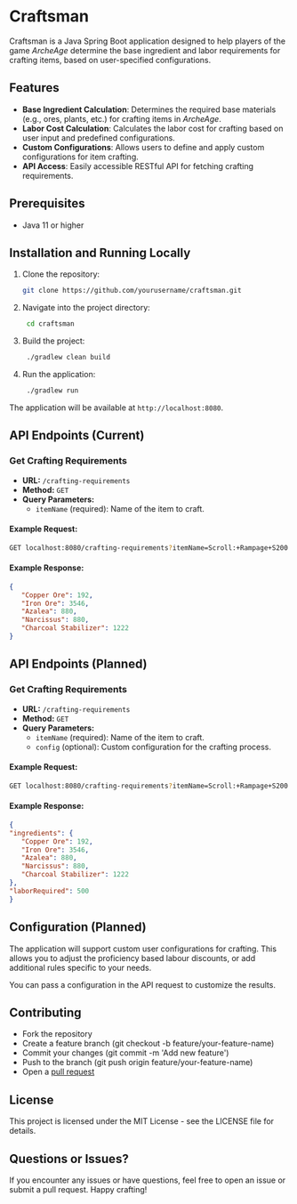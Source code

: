 # Craftsman

Craftsman is a Java Spring Boot application designed to help players of the game *ArcheAge* determine the base ingredient and labor requirements for crafting items, based on user-specified configurations.

## Features

- **Base Ingredient Calculation**: Determines the required base materials (e.g., ores, plants, etc.) for crafting items in *ArcheAge*.
- **Labor Cost Calculation**: Calculates the labor cost for crafting based on user input and predefined configurations.
- **Custom Configurations**: Allows users to define and apply custom configurations for item crafting.
- **API Access**: Easily accessible RESTful API for fetching crafting requirements.

## Prerequisites

- Java 11 or higher

## Installation and Running Locally

1. Clone the repository:

   ```bash
   git clone https://github.com/yourusername/craftsman.git
    ```

2. Navigate into the project directory:

   ```bash
    cd craftsman
   ```
   
3. Build the project:

   ```bash
    ./gradlew clean build
   ```
   
4. Run the application:

   ```bash
    ./gradlew run
   ```
The application will be available at `http://localhost:8080`.


## API Endpoints (Current)
### Get Crafting Requirements
* **URL:** `/crafting-requirements`
* **Method:** `GET`
* **Query Parameters:**
   * `itemName` (required): Name of the item to craft.

#### Example Request:

   ```bash
   GET localhost:8080/crafting-requirements?itemName=Scroll:+Rampage+S200
   ```

#### Example Response:

   ```json
{
      "Copper Ore": 192,
      "Iron Ore": 3546,
      "Azalea": 880,
      "Narcissus": 880,
      "Charcoal Stabilizer": 1222
   }
   ```


## API Endpoints (Planned)
### Get Crafting Requirements
* **URL:** `/crafting-requirements`
* **Method:** `GET`
* **Query Parameters:**
  * `itemName` (required): Name of the item to craft.
  *  `config` (optional): Custom configuration for the crafting process.
  
#### Example Request:

   ```bash
   GET localhost:8080/crafting-requirements?itemName=Scroll:+Rampage+S200
   ```

#### Example Response:

   ```json
{
   "ingredients": {
      "Copper Ore": 192,
      "Iron Ore": 3546,
      "Azalea": 880,
      "Narcissus": 880,
      "Charcoal Stabilizer": 1222
   },
   "laborRequired": 500
}
   ```

## Configuration (Planned)
The application will support custom user configurations for crafting. This allows you to adjust the proficiency based labour discounts, or add additional rules specific to your needs.

You can pass a configuration in the API request to customize the results.

## Contributing
* Fork the repository
* Create a feature branch (git checkout -b feature/your-feature-name)
* Commit your changes (git commit -m 'Add new feature')
* Push to the branch (git push origin feature/your-feature-name)
* Open a [pull request](https://github.com/NathenSample/craftsman/pulls)

## License
This project is licensed under the MIT License - see the LICENSE file for details.

## Questions or Issues?
If you encounter any issues or have questions, feel free to open an issue or submit a pull request. Happy crafting!